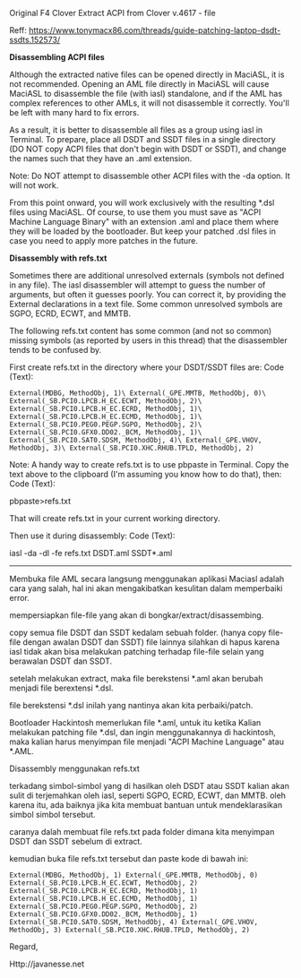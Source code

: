 Original F4 Clover Extract ACPI from Clover v.4617 - file

Reff: https://www.tonymacx86.com/threads/guide-patching-laptop-dsdt-ssdts.152573/

**Disassembling ACPI files**

Although the extracted native files can be opened directly in MaciASL, it is not recommended. Opening an AML file directly in MaciASL will cause MaciASL to disassemble the file (with iasl) standalone, and if the AML has complex references to other AMLs, it will not disassemble it correctly. You'll be left with many hard to fix errors.

As a result, it is better to disassemble all files as a group using iasl in Terminal. To prepare, place all DSDT and SSDT files in a single directory (DO NOT copy ACPI files that don't begin with DSDT or SSDT), and change the names such that they have an .aml extension.

Note: Do NOT attempt to disassemble other ACPI files with the -da option. It will not work.

From this point onward, you will work exclusively with the resulting *.dsl files using MaciASL. Of course, to use them you must save as "ACPI Machine Language Binary" with an extension .aml and place them where they will be loaded by the bootloader. But keep your patched .dsl files in case you need to apply more patches in the future.



**Disassembly with refs.txt**

Sometimes there are additional unresolved externals (symbols not defined in any file). The iasl disassembler will attempt to guess the number of arguments, but often it guesses poorly. You can correct it, by providing the External declarations in a text file. Some common unresolved symbols are SGPO, ECRD, ECWT, and MMTB.

The following refs.txt content has some common (and not so common) missing symbols (as reported by users in this thread) that the disassembler tends to be confused by.

First create refs.txt in the directory where your DSDT/SSDT files are:
Code (Text):

`External(MDBG, MethodObj, 1)\
External(_GPE.MMTB, MethodObj, 0)\
External(_SB.PCI0.LPCB.H_EC.ECWT, MethodObj, 2)\
External(_SB.PCI0.LPCB.H_EC.ECRD, MethodObj, 1)\
External(_SB.PCI0.LPCB.H_EC.ECMD, MethodObj, 1)\
External(_SB.PCI0.PEG0.PEGP.SGPO, MethodObj, 2)\
External(_SB.PCI0.GFX0.DD02._BCM, MethodObj, 1)\
External(_SB.PCI0.SAT0.SDSM, MethodObj, 4)\
External(_GPE.VHOV, MethodObj, 3)\
External(_SB.PCI0.XHC.RHUB.TPLD, MethodObj, 2)`
 
Note: A handy way to create refs.txt is to use pbpaste in Terminal. Copy the text above to the clipboard (I'm assuming you know how to do that), then:
Code (Text):

pbpaste>refs.txt
 
That will create refs.txt in your current working directory.

Then use it during disassembly:
Code (Text):

iasl -da -dl -fe refs.txt DSDT.aml SSDT*.aml

---

Membuka file AML secara langsung menggunakan aplikasi Maciasl adalah cara yang salah, hal ini akan mengakibatkan kesulitan dalam memperbaiki error.

mempersiapkan file-file yang akan di bongkar/extract/disassembing.

copy semua file DSDT dan SSDT kedalam sebuah folder. (hanya copy file-file dengan awalan DSDT dan SSDT) file lainnya silahkan di hapus karena iasl tidak akan bisa melakukan patching terhadap file-file selain yang berawalan DSDT dan SSDT.

setelah melakukan extract, maka file berekstensi *.aml akan berubah menjadi file berextensi *.dsl.

file berekstensi *.dsl inilah yang nantinya akan kita perbaiki/patch.

Bootloader Hackintosh memerlukan file *.aml, untuk itu ketika Kalian melakukan patching file *.dsl,
dan ingin menggunakannya di hackintosh, maka kalian harus menyimpan file menjadi "ACPI Machine Language" atau *.AML.


Disassembly menggunakan refs.txt

terkadang simbol-simbol yang di hasilkan oleh DSDT atau SSDT kalian akan sulit di terjemahkan oleh iasl, seperti SGPO, ECRD, ECWT, dan MMTB. oleh karena itu, ada baiknya jika kita membuat bantuan untuk mendeklarasikan simbol simbol tersebut.

caranya dalah membuat file refs.txt pada folder dimana kita menyimpan DSDT dan SSDT sebelum di extract.

kemudian buka file refs.txt tersebut dan paste kode di bawah ini:

`External(MDBG, MethodObj, 1)
External(_GPE.MMTB, MethodObj, 0)
External(_SB.PCI0.LPCB.H_EC.ECWT, MethodObj, 2)
External(_SB.PCI0.LPCB.H_EC.ECRD, MethodObj, 1)
External(_SB.PCI0.LPCB.H_EC.ECMD, MethodObj, 1)
External(_SB.PCI0.PEG0.PEGP.SGPO, MethodObj, 2)
External(_SB.PCI0.GFX0.DD02._BCM, MethodObj, 1)
External(_SB.PCI0.SAT0.SDSM, MethodObj, 4)
External(_GPE.VHOV, MethodObj, 3)
External(_SB.PCI0.XHC.RHUB.TPLD, MethodObj, 2)`



Regard,

Http://javanesse.net

